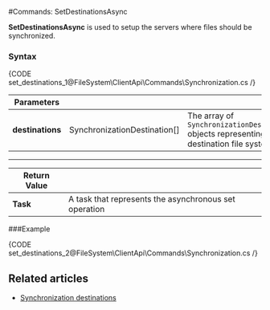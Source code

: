 #Commands: SetDestinationsAsync

**SetDestinationsAsync** is used to setup the servers where files should be synchronized.

### Syntax

{CODE set_destinations_1@FileSystem\ClientApi\Commands\Synchronization.cs /}

| Parameters | | |
| ------------- | ------------- | ----- |
| **destinations** | SynchronizationDestination[] | The array of `SynchronizationDestination` objects representing destination file systems |

<hr/>

| Return Value | |
| ------------- | ------------- |
| **Task** | A task that represents the asynchronous set operation |

###Example

{CODE set_destinations_2@FileSystem\ClientApi\Commands\Synchronization.cs /}

## Related articles

- [Synchronization destinations](../../../../synchronization/how-it-works#destinations)

